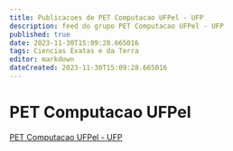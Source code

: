 ```yaml
---
title: Publicacoes de PET Computacao UFPel - UFP 
description: feed do grupo PET Computacao UFPel - UFP
published: true
date: 2023-11-30T15:09:28.665016
tags: Ciencias Exatas e da Terra
editor: markdown
dateCreated: 2023-11-30T15:09:28.665016
---
```


# PET Computacao UFPel
[PET Computacao UFPel - UFP](/grupo/186PETComputacaoUFPelUFP.md)